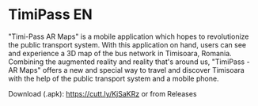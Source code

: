 # TimiPass EN

"Timi-Pass AR Maps" is a mobile application which hopes to revolutionize the public transport system. With this application on hand, users can see and experience a 3D map of the bus network in Timisoara, Romania. Combining the augmented reality and reality that's around us, "TimiPass - AR Maps" offers a new and special way to travel and discover Timisoara with the help of the public transport system and a mobile phone.

Download (.apk): https://cutt.ly/KjSaKRz or from Releases
